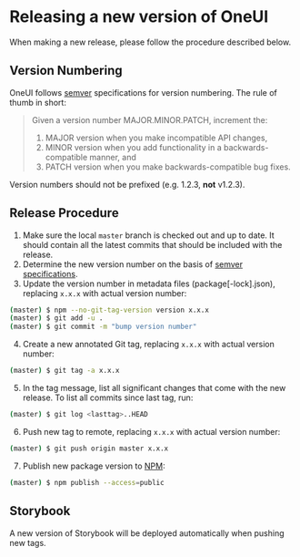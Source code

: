 # Releasing a new version of OneUI

When making a new release, please follow the procedure described below.

## Version Numbering

OneUI follows [semver](https://semver.org) specifications for version numbering. The rule of thumb in short:

> Given a version number MAJOR.MINOR.PATCH, increment the:
>
> 1. MAJOR version when you make incompatible API changes,
> 2. MINOR version when you add functionality in a backwards-compatible manner, and
> 3. PATCH version when you make backwards-compatible bug fixes.

Version numbers should not be prefixed (e.g. 1.2.3, **not** v1.2.3).

## Release Procedure

1. Make sure the local `master` branch is checked out and up to date. It should contain all the latest commits that should be included with the release.
2. Determine the new version number on the basis of [semver specifications](https://semver.org).
3. Update the version number in metadata files (package[-lock].json), replacing `x.x.x` with actual version number:

```bash
(master) $ npm --no-git-tag-version version x.x.x
(master) $ git add -u .
(master) $ git commit -m "bump version number"
```

4. Create a new annotated Git tag, replacing `x.x.x` with actual version number:

```bash
(master) $ git tag -a x.x.x
```

5. In the tag message, list all significant changes that come with the new release. To list all commits since last tag, run:

```bash
(master) $ git log <lasttag>..HEAD
```

6. Push new tag to remote, replacing `x.x.x` with actual version number:

```bash
(master) $ git push origin master x.x.x
```

7. Publish new package version to [NPM](https://npmjs.com/package/@textkernel/oneui):

```bash
(master) $ npm publish --access=public
```

## Storybook

A new version of Storybook will be deployed automatically when pushing new tags.
